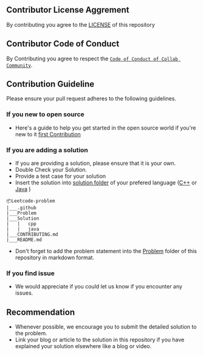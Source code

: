 ## Contributor License Aggrement

By contributing you agree to the [LICENSE]() of this repository

## Contributor Code of Conduct

By Contributing you agree to respect the [`Code of Conduct of Collab Community`](https://github.com/collab-community/.github/blob/main/.github/CODE_OF_CONDUCT.md).

## Contribution Guideline

Please ensure your pull request adheres to the following guidelines.

### If you new to open source

- Here's a guide to help you get started in the open source world if you're new to it [first Contribution](https://github.com/firstcontributions/first-contributions.git)

### If you are adding a solution

- If you are providing a solution, please ensure that it is your own.
- Double Check your Solution.
- Provide a test case for your solution
- Insert the solution into [solution folder](Solution) of your prefered language ([C++](Solution/cpp) or [Java](Solution/java) )

```
📦Leetcode-problem
|___.github
|___Problem
|___Solution
|   |   cpp
|   |   java
|___CONTRIBUTING.md
|___README.md
```
- Don't forget to add the problem statement into the [Problem](Problem) folder of this repository in markdown format.

### If you find issue

- We would appreciate if you could let us know if you encounter any issues.

## Recommendation

- Whenever possible, we encourage you to submit the detailed solution to the problem.
- Link your blog or article to the solution in this repository if you have explained your solution elsewhere like a blog or video.
